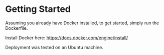 # Getting Started
Assuming you already have Docker installed, to get started, simply run the Dockerfile.

Install Docker here: https://docs.docker.com/engine/install/

Deployment was tested on an Ubuntu machine. 
